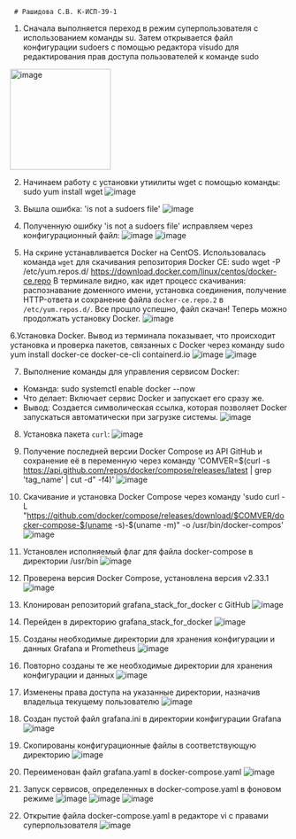      # Рашидова С.В. К-ИСП-39-1 
     
1. Сначала выполняется переход в режим суперпользователя с использованием команды su. Затем открывается файл конфигурации sudoers с помощью редактора visudo для редактирования прав доступа пользователей к команде sudo
<img width="182" alt="image" src="https://github.com/user-attachments/assets/06f403e9-b872-49b3-be8f-32b8da68c5aa" />

2. Начинаем работу с установки утиилиты wget с помощью команды:
sudo yum install wget
![image](https://github.com/user-attachments/assets/629b90b1-48c4-4299-b07a-823bc06a64e0)

3. Вышла ошибка: 'is not a sudoers file'
![image](https://github.com/user-attachments/assets/650e50e9-db9b-4a3d-b901-808454068497)

4. Полученную ошибку 'is not a sudoers file' исправляем через конфигурационный файл:
![image](https://github.com/user-attachments/assets/5007a8e0-e5b3-42ef-90de-fb7d2fc0da61)
![image](https://github.com/user-attachments/assets/76c9d121-a624-4234-838b-692f8216eab3)

5. На скрине устанавливается Docker на CentOS. Использовалась команда `wget` для скачивания репозитория Docker CE:
sudo wget -P /etc/yum.repos.d/ https://download.docker.com/linux/centos/docker-ce.repo
В терминале видно, как идет процесс скачивания: распознавание доменного имени, установка соединения, получение HTTP-ответа и сохранение файла `docker-ce.repo.2` в `/etc/yum.repos.d/`. Все прошло успешно, файл скачан! Теперь можно продолжать установку Docker.
![image](https://github.com/user-attachments/assets/dde00933-ba16-4811-a143-cbf739cca7b5)

6.Установка Docker. Вывод из терминала показывает, что происходит установка и проверка пакетов, связанных с Docker через команду sudo yum install docker-ce docker-ce-cli containerd.io
![image](https://github.com/user-attachments/assets/19513d82-733c-4f44-921f-c81dabbc11a3)
![image](https://github.com/user-attachments/assets/dd46d5f2-21ce-40d8-a136-bb7c899a0cc8)

7. Выполнение команды для управления сервисом Docker:
- Команда: 
sudo systemctl enable docker --now
- Что делает: Включает сервис Docker и запускает его сразу же. 
- Вывод: Создается символическая ссылка, которая позволяет Docker запускаться автоматически при загрузке системы.
![image](https://github.com/user-attachments/assets/54dc0152-4217-4961-a448-211bd6dffad1)

8. Установка пакета `curl`:
![image](https://github.com/user-attachments/assets/5c6f95d8-d07a-492b-859e-06355d07d299)

9. Получение последней версии Docker Compose из API GitHub и сохранение её в переменную через команду 'COMVER=$(curl -s https://api.github.com/repos/docker/compose/releases/latest | grep 'tag_name' | cut -d\" -f4)' 
![image](https://github.com/user-attachments/assets/52ab2d93-57a0-42ab-8bb9-f0e08e609166)

10. Скачивание и установка Docker Compose через команду 'sudo curl -L "https://github.com/docker/compose/releases/download/$COMVER/docker-compose-$(uname -s)-$(uname -m)" -o /usr/bin/docker-compos'
![image](https://github.com/user-attachments/assets/bceba0c8-a8c6-4d5d-82b3-7213db6bb0bc)

11. Установлен исполняемый флаг для файла docker-compose в директории /usr/bin
![image](https://github.com/user-attachments/assets/1380838f-fd19-47f5-a03d-423cec354d94)

12. Проверена версия Docker Compose, установлена версия v2.33.1
![image](https://github.com/user-attachments/assets/c33a681d-7bca-4935-bbaf-276537cba977)

13. Клонирован репозиторий grafana_stack_for_docker с GitHub
![image](https://github.com/user-attachments/assets/b1063963-51fc-4e97-9c0a-238fb420a2e4)

14. Перейден в директорию grafana_stack_for_docker
![image](https://github.com/user-attachments/assets/fe1d8a35-3df0-49d8-9899-66c23978492b)

15. Созданы необходимые директории для хранения конфигурации и данных Grafana и Prometheus
![image](https://github.com/user-attachments/assets/e7cae3fc-3c34-4d3a-a14e-a8579dc441e2)

16. Повторно созданы те же необходимые директории для хранения конфигурации и данных
![image](https://github.com/user-attachments/assets/65b871be-c268-4dfc-af19-0a83f03e63f8)

17. Изменены права доступа на указанные директории, назначив владельца текущему пользователю
![image](https://github.com/user-attachments/assets/afa2d8da-3751-44e4-97af-8906e6b981f2)

18. Создан пустой файл grafana.ini в директории конфигурации Grafana
![image](https://github.com/user-attachments/assets/c27a4892-6114-44db-ab5d-cf21fcede1e8)

19. Скопированы конфигурационные файлы в соответствующую директорию
![image](https://github.com/user-attachments/assets/16a7e4bc-5fe6-4be4-b21b-f9f02fb7a664)

20. Переименован файл grafana.yaml в docker-compose.yaml
![image](https://github.com/user-attachments/assets/c86b4351-5410-4ef1-8533-82cd8e8d5251)

21. Запуск сервисов, определенных в docker-compose.yaml в фоновом режиме
![image](https://github.com/user-attachments/assets/26192c78-e045-476d-a4ef-197e3c0cc23d)
![image](https://github.com/user-attachments/assets/3134b193-37b9-40b0-9624-58b5daedc604)
![image](https://github.com/user-attachments/assets/749b4785-3d48-47bd-a203-097113b7c2ef)

22. Открытие файла docker-compose.yaml в редакторе vi с правами суперпользователя
![image](https://github.com/user-attachments/assets/51ddf451-7162-47b5-b81f-9b0af0c5f695)











